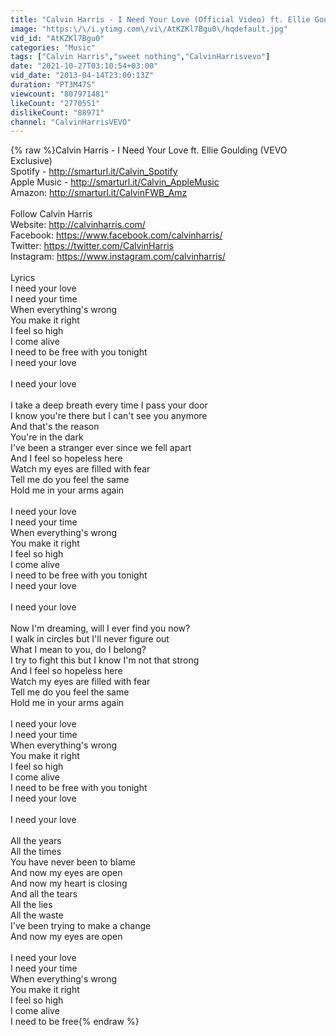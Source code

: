 ```yaml
---
title: "Calvin Harris - I Need Your Love (Official Video) ft. Ellie Goulding"
image: "https:\/\/i.ytimg.com\/vi\/AtKZKl7Bgu0\/hqdefault.jpg"
vid_id: "AtKZKl7Bgu0"
categories: "Music"
tags: ["Calvin Harris","sweet nothing","CalvinHarrisvevo"]
date: "2021-10-27T03:10:54+03:00"
vid_date: "2013-04-14T23:00:13Z"
duration: "PT3M47S"
viewcount: "807971481"
likeCount: "2770551"
dislikeCount: "88971"
channel: "CalvinHarrisVEVO"
---
```

{% raw %}Calvin Harris - I Need Your Love ft. Ellie Goulding (VEVO Exclusive)<br />Spotify - <a rel="nofollow" target="blank" href="http://smarturl.it/Calvin_Spotify">http://smarturl.it/Calvin_Spotify</a><br />Apple Music - <a rel="nofollow" target="blank" href="http://smarturl.it/Calvin_AppleMusic">http://smarturl.it/Calvin_AppleMusic</a><br />Amazon: <a rel="nofollow" target="blank" href="http://smarturl.it/CalvinFWB_Amz">http://smarturl.it/CalvinFWB_Amz</a><br /><br />Follow Calvin Harris<br />Website: <a rel="nofollow" target="blank" href="http://calvinharris.com/">http://calvinharris.com/</a><br />Facebook: <a rel="nofollow" target="blank" href="https://www.facebook.com/calvinharris/">https://www.facebook.com/calvinharris/</a><br />Twitter: <a rel="nofollow" target="blank" href="https://twitter.com/CalvinHarris">https://twitter.com/CalvinHarris</a><br />Instagram: <a rel="nofollow" target="blank" href="https://www.instagram.com/calvinharris/">https://www.instagram.com/calvinharris/</a><br /><br />Lyrics<br />I need your love<br />I need your time<br />When everything's wrong<br />You make it right<br />I feel so high<br />I come alive<br />I need to be free with you tonight<br />I need your love<br /><br />I need your love<br /><br />I take a deep breath every time I pass your door<br />I know you're there but I can't see you anymore<br />And that's the reason<br />You're in the dark<br />I've been a stranger ever since we fell apart<br />And I feel so hopeless here<br />Watch my eyes are filled with fear<br />Tell me do you feel the same<br />Hold me in your arms again<br /><br />I need your love<br />I need your time<br />When everything's wrong<br />You make it right<br />I feel so high<br />I come alive<br />I need to be free with you tonight<br />I need your love<br /><br />I need your love<br /><br />Now I'm dreaming, will I ever find you now?<br />I walk in circles but I'll never figure out<br />What I mean to you, do I belong?<br />I try to fight this but I know I'm not that strong<br />And I feel so hopeless here<br />Watch my eyes are filled with fear<br />Tell me do you feel the same<br />Hold me in your arms again<br /><br />I need your love<br />I need your time<br />When everything's wrong<br />You make it right<br />I feel so high<br />I come alive<br />I need to be free with you tonight<br />I need your love<br /><br />I need your love<br /><br />All the years<br />All the times<br />You have never been to blame<br />And now my eyes are open<br />And now my heart is closing<br />And all the tears<br />All the lies<br />All the waste<br />I've been trying to make a change<br />And now my eyes are open<br /><br />I need your love<br />I need your time<br />When everything's wrong<br />You make it right<br />I feel so high<br />I come alive<br />I need to be free{% endraw %}
